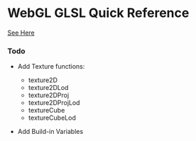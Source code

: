 
# WebGL GLSL Quick Reference

<a href="http://sohail05.github.io/webgl-glsl-reference">See Here</a>

### Todo

- Add Texture functions:

    - texture2D
    - texture2DLod
    - texture2DProj
    - texture2DProjLod
    - textureCube
    - textureCubeLod

- Add Build-in Variables
